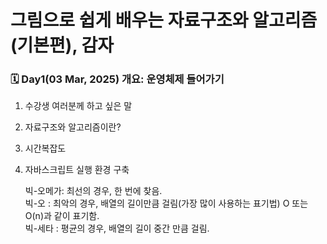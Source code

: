 # 그림으로 쉽게 배우는 자료구조와 알고리즘 (기본편), 감자

### 🗓️ Day1(03 Mar, 2025) 개요: 운영체제 들어가기

1. 수강생 여러분께 하고 싶은 말
2. 자료구조와 알고리즘이란?
3. 시간복잡도
4. 자바스크립트 실행 환경 구축

   빅-오메가: 최선의 경우, 한 번에 찾음.  
   빅-오    : 최악의 경우, 배열의 길이만큼 걸림(가장 많이 사용하는 표기법) O 또는 O(n)과 같이 표기함.  
   빅-세타 : 평균의 경우, 배열의 길이 중간 만큼 걸림.  
